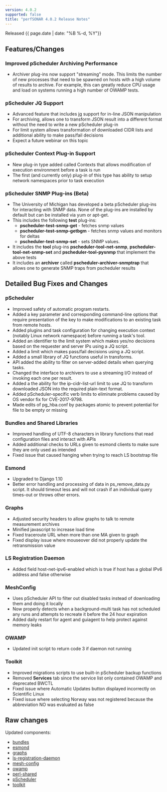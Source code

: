 ```yaml
---
version: 4.0.2
supported: false
title: "perfSONAR 4.0.2 Release Notes"
---
```


Released {{ page.date | date: "%B %-d, %Y"}}


Features/Changes
----------------

### Improved pScheduler Archiving Performance

-   Archiver plug-ins now support "streaming" mode. This limits the
    number of new processes that need to be spawned on hosts with a high
    volume of results to archive. For example, this can greatly reduce
    CPU usage and load on systems running a high number of OWAMP tests.

### pScheduler JQ Support

-   Advanced feature that includes [jq](https://stedolan.github.io/jq)
    support for in-line JSON manipulation
-   For archiving, allows one to transform JSON result into a different
    format without the need to write a new pScheduler plug-in
-   For limit system allows transformation of downloaded CIDR lists and
    additional ability to make pass/fail decisions
-   Expect a future webinar on this topic

### pScheduler Context Plug-in Support

-   New plug-in type added called Contexts that allows modification of
    execution environment before a task is run
-   The first (and currently only) plug-in of this type has ability to
    setup network namespaces prior to task execution

### pScheduler SNMP Plug-ins (Beta)

-   The University of Michigan has developed a beta pScheduler plug-ins
    for interacting with SNMP data. None of the plug-ins are installed
    by default but can be installed via yum or apt-get.
-   This includes the following **test** plug-ins:
    -   **pscheduler-test-snmp-get** - fetches snmp values
    -   **pscheduler-test-snmp-getbgm** - fetches snmp values and
        monitors for deltas
    -   **pscheduler-test-snmp-set** - sets SNMP values.
-   It includes the **tool** plug-ins **pscheduler-tool-net-snmp**,
    **pscheduler-tool-net-snmp-set** and **pscheduler-tool-pysnmp** that
    implement the above tests
-   It includes an **archiver** called **pscheduler-archiver-snmptrap**
    that allows one to generate SNMP traps from pscheduler results

Detailed Bug Fixes and Changes
------------------------------

### pScheduler

-   Improved safety of automatic program restarts.
-   Added a key parameter and corresponding command-line options that
    require presentation of the key to make modifications to an existing
    task from remote hosts.
-   Added plugins and task configuration for changing execution context
    (notably Linux network namespace) before running a task's tool.
-   Added an identifier to the limit system which makes yes/no decisions
    based on the requester and server IPs using a JQ script.
-   Added a limit which makes pass/fail decisions using a JQ script.
-   Added a small library of JQ functions useful in transforms.
-   API added the ability to filter on server-added details when
    querying tasks.
-   Changed the interface to archivers to use a streaming I/O instead of
    invoking each one per result.
-   Added a the ability for the ip-cidr-list-url limit to use JQ to
    transform downloaded JSON into the required plain-text format.
-   Added pScheduler-specific verb limits to eliminate problems caused
    by OS vendor fix for CVE-2017-9798.
-   Made edits of pg\_hba.conf by packages atomic to prevent potential
    for file to be empty or missing

### Bundles and Shared Libraries

-   Improved handling of UTF-8 characters in library functions that read
    configuration files and interact with APIs
-   Added additional checks to URLs given to esmond clients to make sure
    they are only used as intended
-   Fixed issue that caused hanging when trying to reach LS bootstrap
    file

### Esmond

-   Upgraded to Django 1.10
-   Better error handling and processing of data in ps\_remove\_data.py
    script. It should timeout less and will not crash if an individual
    query times-out or throws other errors.

### Graphs

-   Adjusted security headers to allow graphs to talk to remote
    measurement archives
-   Minified javascript to increase load time
-   Fixed traceroute URL when more than one MA given to graph
-   Fixed display issue where mouseover did not properly update the
    retransmission value

### LS Registration Daemon

-   Added field host-net-ipv6-enabled which is true if host has a global
    IPv6 address and false otherwise

### MeshConfig

-   Uses pScheduler API to filter out disabled tasks instead of
    downloading them and doing it locally
-   Now properly detects when a background-multi task has not scheduled
    any runs and attempts to recreate it before the 24 hour expiration
-   Added daily restart for agent and guiagent to help protect against
    memory leaks

### OWAMP

-   Updated init script to return code 3 if daemon not running

### Toolkit

-   Improved migrations scripts to use built-in pScheduler backup
    functions
-   Removed **Services** tab since the service list only contained OWAMP
    and deprecated BWCTL
-   Fixed issue where Automatic Updates button displayed incorrectly on
    Scientific Linux
-   Fixed issue where selecting Norway was not registered because the
    abbreviation NO was evaluated as false

Raw changes
-----------

Updated components:

-   [bundles](https://github.com/perfsonar/bundles/compare/4.0.1...4.0.2)
-   [esmond](https://github.com/esnet/esmond/compare/2.1.1...2.1.2)
-   [graphs](https://github.com/perfsonar/graphs/compare/4.0.1...4.0.2)
-   [ls-registration-daemon](https://github.com/perfsonar/ls-registration-daemon/compare/4.0.1...4.0.2)
-   [mesh-config](https://github.com/perfsonar/mesh-config/compare/4.0.1...4.0.2)
-   [owamp](https://github.com/perfsonar/owamp/compare/3.5.4...3.5.5)
-   [perl-shared](https://github.com/perfsonar/perl-shared/compare/4.0.1...4.0.2)
-   [pScheduler](https://github.com/perfsonar/pscheduler/compare/1.0.1.1...1.0.2)
-   [toolkit](https://github.com/perfsonar/toolkit/compare/4.0.1...4.0.2)
